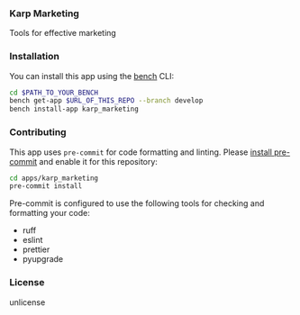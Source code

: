 ### Karp Marketing

Tools for effective marketing

### Installation

You can install this app using the [bench](https://github.com/frappe/bench) CLI:

```bash
cd $PATH_TO_YOUR_BENCH
bench get-app $URL_OF_THIS_REPO --branch develop
bench install-app karp_marketing
```

### Contributing

This app uses `pre-commit` for code formatting and linting. Please [install pre-commit](https://pre-commit.com/#installation) and enable it for this repository:

```bash
cd apps/karp_marketing
pre-commit install
```

Pre-commit is configured to use the following tools for checking and formatting your code:

- ruff
- eslint
- prettier
- pyupgrade

### License

unlicense
